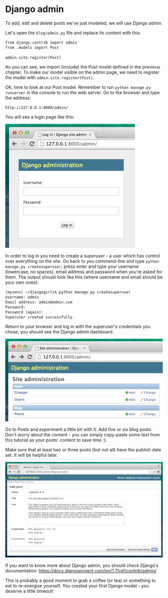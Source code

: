 # Django admin

To add, edit and delete posts we've just modeled, we will use Django admin.

Let's open the `blog/admin.py` file and replace its content with this:

    from django.contrib import admin
    from .models import Post

    admin.site.register(Post)

As you can see, we import (include) the Post model defined in the previous chapter. To make our model visible on the admin page, we need to register the model with `admin.site.register(Post)`.

OK, time to look at our Post model. Remember to run `python manage.py runserver` in the console to run the web server. Go to the browser and type the address:

    http://127.0.0.1:8000/admin/

You will see a login page like this:

![Login page](images/login_page2.png)

In order to log in you need to create a *superuser* - a user which has control over everything on the site. Go back to you command-line and type `python manage.py createsuperuser`, press enter and type your username (lowercase, no spaces), email address and password when you're asked for them. The output should look like this (where username and email should be your own ones):

    (myvenv) ~/djangogirls$ python manage.py createsuperuser
    Username: admin
    Email address: admin@admin.com
    Password:
    Password (again):
    Superuser created successfully.

Return to your browser and log in with the superuser's credentials you chose, you should see the Django admin dashboard.

![Django admin](images/django_admin3.png)

Go to Posts and experiment a little bit with it. Add five or six blog posts. Don't worry about the content - you can simply copy-paste some text from this tutorial as your posts' content to save time :).

Make sure that at least two or three posts (but not all) have the publish date set. It will be helpful later.

![Django admin](images/edit_post3.png)

If you want to know more about Django admin, you should check Django's documentation: https://docs.djangoproject.com/en/1.7/ref/contrib/admin/

This is probably a good moment to grab a coffee (or tea) or something to eat to re-energise yourself. You created your first Django model - you deserve a little timeout!



